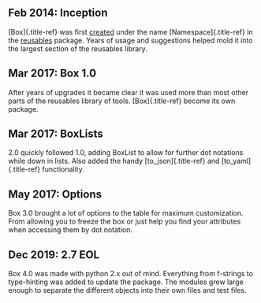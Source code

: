Feb 2014: Inception
-------------------

[Box]{.title-ref} was first
[created](https://github.com/cdgriffith/Reusables/commit/df20de4db74371c2fedf1578096f3e29c93ccdf3#diff-e9a0f470ef3e8afb4384dc2824943048R51)
under the name [Namespace]{.title-ref} in the
[reusables](https://github.com/cdgriffith/reusables#reusables) package.
Years of usage and suggestions helped mold it into the largest section
of the reusables library.

Mar 2017: Box 1.0
-----------------

After years of upgrades it became clear it was used more than most other
parts of the reusables library of tools. [Box]{.title-ref} become its
own package.

Mar 2017: BoxLists
------------------

2.0 quickly followed 1.0, adding BoxList to allow for further dot
notations while down in lists. Also added the handy
[to\_json]{.title-ref} and [to\_yaml]{.title-ref} functionality.

May 2017: Options
-----------------

Box 3.0 brought a lot of options to the table for maximum customization.
From allowing you to freeze the box or just help you find your
attributes when accessing them by dot notation.

Dec 2019: 2.7 EOL
-----------------

Box 4.0 was made with python 2.x out of mind. Everything from f-strings
to type-hinting was added to update the package. The modules grew large
enough to separate the different objects into their own files and test
files.
